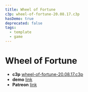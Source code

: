 ```yaml
---
title: Wheel of Fortune
c3p: wheel-of-fortune-20.08.17.c3p
hasDemo: true
deprecated: false
tags:
  - template
  - game 
---
```

# Wheel of Fortune

* **c3p** [wheel-of-fortune-20.08.17.c3p](source/c3p/wheel-of-fortune-20.08.17.c3p)
* **demo** [link](demo)
* **Patreon** [link](https://patreon.com/el3um4s)
